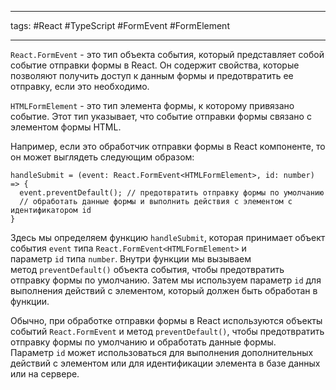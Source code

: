 ____

tags:  #React #TypeScript #FormEvent #FormElement

_____

`React.FormEvent` - это тип объекта события, который представляет собой событие отправки формы в React. Он содержит свойства, которые позволяют получить доступ к данным формы и предотвратить ее отправку, если это необходимо.

`HTMLFormElement` - это тип элемента формы, к которому привязано событие. Этот тип указывает, что событие отправки формы связано с элементом формы HTML.

Например, если это обработчик отправки формы в React компоненте, то он может выглядеть следующим образом:

```
handleSubmit = (event: React.FormEvent<HTMLFormElement>, id: number) => {
  event.preventDefault(); // предотвратить отправку формы по умолчанию
  // обработать данные формы и выполнить действия с элементом с идентификатором id
}
```

Здесь мы определяем функцию `handleSubmit`, которая принимает объект события `event` типа `React.FormEvent<HTMLFormElement>` и параметр `id` типа `number`. Внутри функции мы вызываем метод `preventDefault()` объекта события, чтобы предотвратить отправку формы по умолчанию. 
Затем мы используем параметр `id` для выполнения действий с элементом, который должен быть обработан в функции.

Обычно, при обработке отправки формы в React используются объекты событий `React.FormEvent` и метод `preventDefault()`, чтобы предотвратить отправку формы по умолчанию и обработать данные формы. Параметр `id` может использоваться для выполнения дополнительных действий с элементом или для идентификации элемента в базе данных или на сервере.
